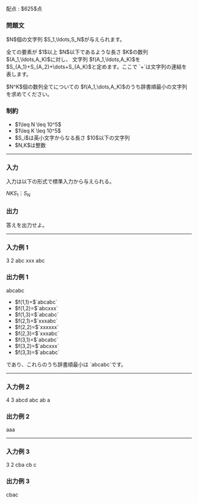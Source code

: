 
<div>

<span>

<span>

<p>
配点 : $625$点
</p>

<div>

<section>

### **問題文**

<p>
$N$個の文字列 $S_1,\ldots,S_N$が与えられます。
</p>

<p>
全ての要素が $1$以上 $N$以下であるような長さ $K$の数列 $(A_1,\ldots,A_K)$に対し、
文字列 $f(A_1,\ldots,A_K)$を $S_{A_1}+S_{A_2}+\dots+S_{A_K}$と定めます。ここで `+`は文字列の連結を表します。
</p>

<p>
$N^K$個の数列全てについての $f(A_1,\dots,A_K)$のうち辞書順最小の文字列を求めてください。
</p>

</section>

</div>

<div>

<section>

### **制約**

<ul>

<li>
$1\leq N \leq 10^5$
</li>

<li>
$1\leq K \leq 10^5$
</li>

<li>
$S_i$は英小文字からなる長さ $10$以下の文字列
</li>

<li>
$N,K$は整数
</li>

</ul>

</section>

</div>

---

<div>

<div>

<section>

### **入力**

<p>
入力は以下の形式で標準入力から与えられる。
</p>

<div>

$N$$K$$S_1$$\vdots$$S_N$
</div>

</section>

</div>

<div>

<section>

### **出力**

<p>
答えを出力せよ。
</p>

</section>

</div>

</div>

---

<div>

<section>

### **入力例 1**

<div>

3 2
abc
xxx
abc

</div>

</section>

</div>

<div>

<section>

### **出力例 1**

<div>

abcabc

</div>

<ul>

<li>
$f(1,1)=$`abcabc`
</li>

<li>
$f(1,2)=$`abcxxx`
</li>

<li>
$f(1,3)=$`abcabc`
</li>

<li>
$f(2,1)=$`xxxabc`
</li>

<li>
$f(2,2)=$`xxxxxx`
</li>

<li>
$f(2,3)=$`xxxabc`
</li>

<li>
$f(3,1)=$`abcabc`
</li>

<li>
$f(3,2)=$`abcxxx`
</li>

<li>
$f(3,3)=$`abcabc`
</li>

</ul>

<p>
であり、これらのうち辞書順最小は `abcabc`です。
</p>

</section>

</div>

---

<div>

<section>

### **入力例 2**

<div>

4 3
abcd
abc
ab
a

</div>

</section>

</div>

<div>

<section>

### **出力例 2**

<div>

aaa

</div>

</section>

</div>

---

<div>

<section>

### **入力例 3**

<div>

3 2
cba
cb
c

</div>

</section>

</div>

<div>

<section>

### **出力例 3**

<div>

cbac

</div>

</section>

</div>

</span>

</span>

</div>
